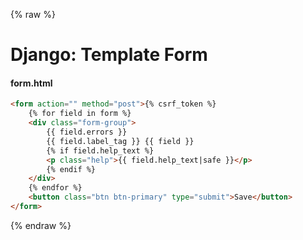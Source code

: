 {% raw %}

# Django: Template Form

#### form.html
```html
<form action="" method="post">{% csrf_token %}
    {% for field in form %}
    <div class="form-group">
        {{ field.errors }}
        {{ field.label_tag }} {{ field }}
        {% if field.help_text %}
        <p class="help">{{ field.help_text|safe }}</p>
        {% endif %}
    </div>
    {% endfor %}
    <button class="btn btn-primary" type="submit">Save</button>
</form>
```

{% endraw %}

